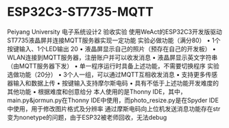 # ESP32C3-ST7735-MQTT<br/>
Peiyang University 电子系统设计2 验收实验
使用WeAct的ESP32C3开发版驱动ST7735液晶屏并连接MQTT服务器实现一定功能
实验必做功能（满分80）
• 1个按键输入、1个LED输出 20
• 液晶屏显示自己的照片（预存在自己的开发板）
• WLAN连接到MQTT服务器，注册账户并可以收发消息
• 液晶屏显示英文字符串（由MQTT服务器下发）
• 单一程序运行时具备上述功能，不需要切换程序
实验选做功能（20分）
• 3个人一组，可以通过MQTT互相收发消息
• 支持更多传感器输入和数据上传
• 按键输入支持摩尔斯电码
• 具有不低于上述功能开发难度的其他功能
• 根据难度和创意给分
本人使用的是Thonny IDE，其中，main.py&jormun.py在Thonny IDE中使用，而photo_resize.py是在Spyder IDE中使用，用于修改图片格式及分辨率
通过摩斯电码向上位机发送消息功能存在str变为nonetype的问题，由于ESP32被老师回收，无法debug
